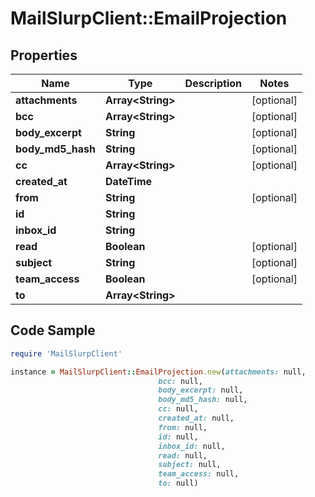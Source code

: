 # MailSlurpClient::EmailProjection

## Properties

Name | Type | Description | Notes
------------ | ------------- | ------------- | -------------
**attachments** | **Array&lt;String&gt;** |  | [optional] 
**bcc** | **Array&lt;String&gt;** |  | [optional] 
**body_excerpt** | **String** |  | [optional] 
**body_md5_hash** | **String** |  | [optional] 
**cc** | **Array&lt;String&gt;** |  | [optional] 
**created_at** | **DateTime** |  | 
**from** | **String** |  | [optional] 
**id** | **String** |  | 
**inbox_id** | **String** |  | 
**read** | **Boolean** |  | [optional] 
**subject** | **String** |  | [optional] 
**team_access** | **Boolean** |  | [optional] 
**to** | **Array&lt;String&gt;** |  | 

## Code Sample

```ruby
require 'MailSlurpClient'

instance = MailSlurpClient::EmailProjection.new(attachments: null,
                                 bcc: null,
                                 body_excerpt: null,
                                 body_md5_hash: null,
                                 cc: null,
                                 created_at: null,
                                 from: null,
                                 id: null,
                                 inbox_id: null,
                                 read: null,
                                 subject: null,
                                 team_access: null,
                                 to: null)
```


